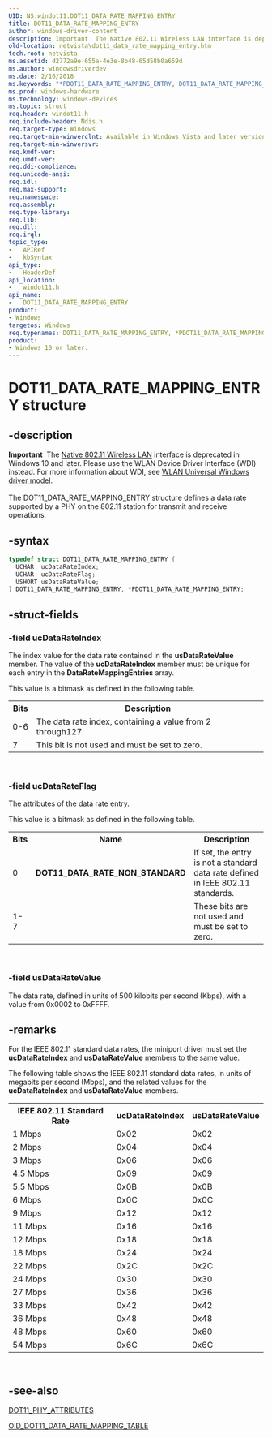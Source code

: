 ```yaml
---
UID: NS:windot11.DOT11_DATA_RATE_MAPPING_ENTRY
title: DOT11_DATA_RATE_MAPPING_ENTRY
author: windows-driver-content
description: Important  The Native 802.11 Wireless LAN interface is deprecated in Windows 10 and later.
old-location: netvista\dot11_data_rate_mapping_entry.htm
tech.root: netvista
ms.assetid: d2772a9e-655a-4e3e-8b48-65d58b0a659d
ms.author: windowsdriverdev
ms.date: 2/16/2018
ms.keywords: "*PDOT11_DATA_RATE_MAPPING_ENTRY, DOT11_DATA_RATE_MAPPING_ENTRY, DOT11_DATA_RATE_MAPPING_ENTRY structure [Network Drivers Starting with Windows Vista], Native_802.11_data_types_465aabe5-c790-4e3d-ae63-3313dd487eb5.xml, PDOT11_DATA_RATE_MAPPING_ENTRY, PDOT11_DATA_RATE_MAPPING_ENTRY structure pointer [Network Drivers Starting with Windows Vista], netvista.dot11_data_rate_mapping_entry, windot11/DOT11_DATA_RATE_MAPPING_ENTRY, windot11/PDOT11_DATA_RATE_MAPPING_ENTRY"
ms.prod: windows-hardware
ms.technology: windows-devices
ms.topic: struct
req.header: windot11.h
req.include-header: Ndis.h
req.target-type: Windows
req.target-min-winverclnt: Available in Windows Vista and later versions of the Windows operating   systems.
req.target-min-winversvr:
req.kmdf-ver:
req.umdf-ver:
req.ddi-compliance:
req.unicode-ansi:
req.idl:
req.max-support:
req.namespace:
req.assembly:
req.type-library:
req.lib:
req.dll:
req.irql:
topic_type:
-	APIRef
-	kbSyntax
api_type:
-	HeaderDef
api_location:
-	windot11.h
api_name:
-	DOT11_DATA_RATE_MAPPING_ENTRY
product:
- Windows
targetos: Windows
req.typenames: DOT11_DATA_RATE_MAPPING_ENTRY, *PDOT11_DATA_RATE_MAPPING_ENTRY
product:
- Windows 10 or later.
---
```


# DOT11_DATA_RATE_MAPPING_ENTRY structure


## -description


<div class="alert"><b>Important</b>  The <a href="https://msdn.microsoft.com/library/windows/hardware/ff560689">Native 802.11 Wireless LAN</a> interface is deprecated in Windows 10 and later. Please use the WLAN Device Driver Interface (WDI) instead. For more information about WDI, see <a href="https://msdn.microsoft.com/6EF92E34-7BC9-465E-B05D-2BCB29165A18">WLAN Universal Windows driver model</a>.</div><div> </div>The DOT11_DATA_RATE_MAPPING_ENTRY structure defines a data rate supported by a PHY on the 802.11
  station for transmit and receive operations.


## -syntax


```cpp
typedef struct DOT11_DATA_RATE_MAPPING_ENTRY {
  UCHAR  ucDataRateIndex;
  UCHAR  ucDataRateFlag;
  USHORT usDataRateValue;
} DOT11_DATA_RATE_MAPPING_ENTRY, *PDOT11_DATA_RATE_MAPPING_ENTRY;
```


## -struct-fields




### -field ucDataRateIndex

The index value for the data rate contained in the
     <b>usDataRateValue</b> member. The value of the
     <b>ucDataRateIndex</b> member must be unique for each entry in the
     <b>DataRateMappingEntries</b> array.


This value is a bitmask as defined in the following table.

<table>
<tr>
<th>Bits</th>
<th>Description</th>
</tr>
<tr>
<td>
0-6

</td>
<td>
The data rate index, containing a value from 2 through127.

</td>
</tr>
<tr>
<td>
7

</td>
<td>
This bit is not used and must be set to zero.

</td>
</tr>
</table>
 


### -field ucDataRateFlag

The attributes of the data rate entry.


This value is a bitmask as defined in the following table.

<table>
<tr>
<th>Bits</th>
<th>Name</th>
<th>Description</th>
</tr>
<tr>
<td>
0

</td>
<td>
<b>DOT11_DATA_RATE_NON_STANDARD</b>

</td>
<td>
If set, the entry is not a standard data rate defined in IEEE 802.11 standards.

</td>
</tr>
<tr>
<td>
1-7

</td>
<td></td>
<td>
These bits are not used and must be set to zero.

</td>
</tr>
</table>
 


### -field usDataRateValue

The data rate, defined in units of 500 kilobits per second (Kbps), with a value from 0x0002 to
     0xFFFF.


## -remarks



For the IEEE 802.11 standard data rates, the miniport driver must set the
    <b>ucDataRateIndex</b> and
    <b>usDataRateValue</b> members to the same value.

The following table shows the IEEE 802.11 standard data rates, in units of megabits per second (Mbps),
    and the related values for the
    <b>ucDataRateIndex</b> and
    <b>usDataRateValue</b> members.

<table>
<tr>
<th>IEEE 802.11 Standard Rate</th>
<th>ucDataRateIndex</th>
<th>usDataRateValue</th>
</tr>
<tr>
<td>
1 Mbps

</td>
<td>
0x02

</td>
<td>
0x02

</td>
</tr>
<tr>
<td>
2 Mbps

</td>
<td>
0x04

</td>
<td>
0x04

</td>
</tr>
<tr>
<td>
3 Mbps

</td>
<td>
0x06

</td>
<td>
0x06

</td>
</tr>
<tr>
<td>
4.5 Mbps

</td>
<td>
0x09

</td>
<td>
0x09

</td>
</tr>
<tr>
<td>
5.5 Mbps

</td>
<td>
0x0B

</td>
<td>
0x0B

</td>
</tr>
<tr>
<td>
6 Mbps

</td>
<td>
0x0C

</td>
<td>
0x0C

</td>
</tr>
<tr>
<td>
9 Mbps

</td>
<td>
0x12

</td>
<td>
0x12

</td>
</tr>
<tr>
<td>
11 Mbps

</td>
<td>
0x16

</td>
<td>
0x16

</td>
</tr>
<tr>
<td>
12 Mbps

</td>
<td>
0x18

</td>
<td>
0x18

</td>
</tr>
<tr>
<td>
18 Mbps

</td>
<td>
0x24

</td>
<td>
0x24

</td>
</tr>
<tr>
<td>
22 Mbps

</td>
<td>
0x2C

</td>
<td>
0x2C

</td>
</tr>
<tr>
<td>
24 Mbps

</td>
<td>
0x30

</td>
<td>
0x30

</td>
</tr>
<tr>
<td>
27 Mbps

</td>
<td>
0x36

</td>
<td>
0x36

</td>
</tr>
<tr>
<td>
33 Mbps

</td>
<td>
0x42

</td>
<td>
0x42

</td>
</tr>
<tr>
<td>
36 Mbps

</td>
<td>
0x48

</td>
<td>
0x48

</td>
</tr>
<tr>
<td>
48 Mbps

</td>
<td>
0x60

</td>
<td>
0x60

</td>
</tr>
<tr>
<td>
54 Mbps

</td>
<td>
0x6C

</td>
<td>
0x6C

</td>
</tr>
</table>
 




## -see-also

<a href="..\windot11\ns-windot11-dot11_phy_attributes.md">DOT11_PHY_ATTRIBUTES</a>



<a href="https://docs.microsoft.com/windows-hardware/drivers/network/oid-dot11-data-rate-mapping-table">
   OID_DOT11_DATA_RATE_MAPPING_TABLE</a>



 

 


